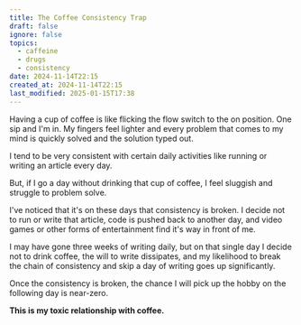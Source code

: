 ```yaml
---
title: The Coffee Consistency Trap
draft: false
ignore: false
topics:
  - caffeine
  - drugs
  - consistency
date: 2024-11-14T22:15
created_at: 2024-11-14T22:15
last_modified: 2025-01-15T17:38
---
```


Having a cup of coffee is like flicking the flow switch to the on position. One sip and I'm in. My fingers feel lighter and every problem that comes to my mind is quickly solved and the solution typed out.

I tend to be very consistent with certain daily activities like running or writing an article every day.

But, if I go a day without drinking that cup of coffee, I feel sluggish and struggle to problem solve.

I've noticed that it's on these days that consistency is broken. I decide not to run or write that article, code is pushed back to another day, and video games or other forms of entertainment find it's way in front of me.

I may have gone three weeks of writing daily, but on that single day I decide not to drink coffee, the will to write dissipates, and my likelihood to break the chain of consistency and skip a day of writing goes up significantly.

Once the consistency is broken, the chance I will pick up the hobby on the following day is near-zero.

**This is my toxic relationship with coffee.**
